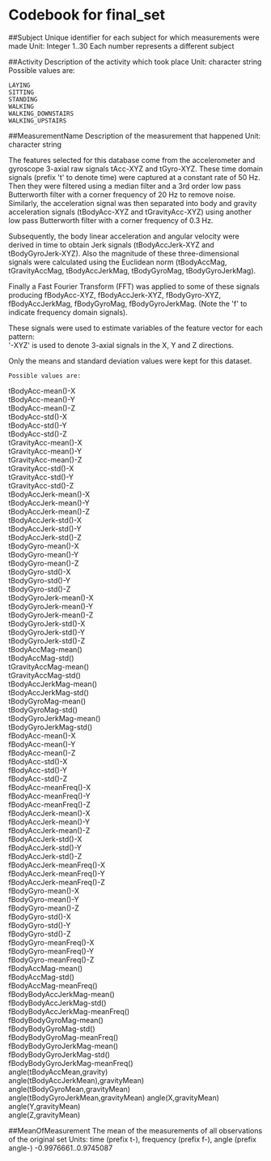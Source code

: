 # Codebook for final_set


##Subject 
	Unique identifier for each subject for which measurements were made
	Unit: Integer
	1..30 Each number represents a different subject

##Activity 
	Description of the activity which took place
	Unit: character string
	Possible values are:

	LAYING
	SITTING
	STANDING
	WALKING
	WALKING_DOWNSTAIRS
	WALKING_UPSTAIRS

##MeasurementName 
	Description of the measurement that happened
	Unit: character string

The features selected for this database come from the accelerometer and gyroscope 3-axial raw signals tAcc-XYZ and tGyro-XYZ. These time domain signals (prefix 't' to denote time) were captured at a constant rate of 50 Hz. Then they were filtered using a median filter and a 3rd order low pass Butterworth filter with a corner frequency of 20 Hz to remove noise. Similarly, the acceleration signal was then separated into body and gravity acceleration signals (tBodyAcc-XYZ and tGravityAcc-XYZ) using another low pass Butterworth filter with a corner frequency of 0.3 Hz. 

Subsequently, the body linear acceleration and angular velocity were derived in time to obtain Jerk signals (tBodyAccJerk-XYZ and tBodyGyroJerk-XYZ). Also the magnitude of these three-dimensional signals were calculated using the Euclidean norm (tBodyAccMag, tGravityAccMag, tBodyAccJerkMag, tBodyGyroMag, tBodyGyroJerkMag). 

Finally a Fast Fourier Transform (FFT) was applied to some of these signals producing fBodyAcc-XYZ, fBodyAccJerk-XYZ, fBodyGyro-XYZ, fBodyAccJerkMag, fBodyGyroMag, fBodyGyroJerkMag. (Note the 'f' to indicate frequency domain signals). 

These signals were used to estimate variables of the feature vector for each pattern:  
'-XYZ' is used to denote 3-axial signals in the X, Y and Z directions. 

Only the means and standard deviation values were kept for this dataset.

	Possible values are:

tBodyAcc-mean()-X                    
tBodyAcc-mean()-Y                    
tBodyAcc-mean()-Z                   
tBodyAcc-std()-X                     
tBodyAcc-std()-Y                     
tBodyAcc-std()-Z                    
tGravityAcc-mean()-X                 
tGravityAcc-mean()-Y                 
tGravityAcc-mean()-Z                
tGravityAcc-std()-X                  
tGravityAcc-std()-Y                  
tGravityAcc-std()-Z                 
tBodyAccJerk-mean()-X                
tBodyAccJerk-mean()-Y                
tBodyAccJerk-mean()-Z               
tBodyAccJerk-std()-X                 
tBodyAccJerk-std()-Y                 
tBodyAccJerk-std()-Z                
tBodyGyro-mean()-X                   
tBodyGyro-mean()-Y                   
tBodyGyro-mean()-Z                  
tBodyGyro-std()-X                    
tBodyGyro-std()-Y                    
tBodyGyro-std()-Z                   
tBodyGyroJerk-mean()-X               
tBodyGyroJerk-mean()-Y               
tBodyGyroJerk-mean()-Z              
tBodyGyroJerk-std()-X                
tBodyGyroJerk-std()-Y                
tBodyGyroJerk-std()-Z               
tBodyAccMag-mean()                   
tBodyAccMag-std()                    
tGravityAccMag-mean()               
tGravityAccMag-std()                 
tBodyAccJerkMag-mean()               
tBodyAccJerkMag-std()               
tBodyGyroMag-mean()                  
tBodyGyroMag-std()                   
tBodyGyroJerkMag-mean()             
tBodyGyroJerkMag-std()               
fBodyAcc-mean()-X                    
fBodyAcc-mean()-Y                   
fBodyAcc-mean()-Z                    
fBodyAcc-std()-X                     
fBodyAcc-std()-Y                    
fBodyAcc-std()-Z                     
fBodyAcc-meanFreq()-X                
fBodyAcc-meanFreq()-Y               
fBodyAcc-meanFreq()-Z                
fBodyAccJerk-mean()-X                
fBodyAccJerk-mean()-Y               
fBodyAccJerk-mean()-Z                
fBodyAccJerk-std()-X                 
fBodyAccJerk-std()-Y                
fBodyAccJerk-std()-Z                 
fBodyAccJerk-meanFreq()-X            
fBodyAccJerk-meanFreq()-Y           
fBodyAccJerk-meanFreq()-Z            
fBodyGyro-mean()-X                   
fBodyGyro-mean()-Y                  
fBodyGyro-mean()-Z                   
fBodyGyro-std()-X                    
fBodyGyro-std()-Y                   
fBodyGyro-std()-Z                    
fBodyGyro-meanFreq()-X               
fBodyGyro-meanFreq()-Y              
fBodyGyro-meanFreq()-Z               
fBodyAccMag-mean()                   
fBodyAccMag-std()                   
fBodyAccMag-meanFreq()               
fBodyBodyAccJerkMag-mean()           
fBodyBodyAccJerkMag-std()           
fBodyBodyAccJerkMag-meanFreq()       
fBodyBodyGyroMag-mean()              
fBodyBodyGyroMag-std()              
fBodyBodyGyroMag-meanFreq()          
fBodyBodyGyroJerkMag-mean()          
fBodyBodyGyroJerkMag-std()          
fBodyBodyGyroJerkMag-meanFreq()      
angle(tBodyAccMean,gravity)          
angle(tBodyAccJerkMean),gravityMean)
angle(tBodyGyroMean,gravityMean)     
angle(tBodyGyroJerkMean,gravityMean) 
angle(X,gravityMean)                
angle(Y,gravityMean)                 
angle(Z,gravityMean)                

##MeanOfMeasurement 
	The mean of the measurements of all observations of the original set
	Units: time (prefix t-), frequency (prefix f-), angle (prefix angle-)
	-0.9976661..0.9745087
